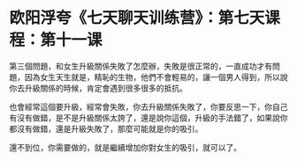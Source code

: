 # 欧阳浮夸《七天聊天训练营》：第七天课程：第十一课

第三個問題，和女生升級關係失敗了怎麼辦，失敗是很正常的，一直成功才有問題，因為女生天生就是，精恥的生物，他們不會輕易的，讓一個男人得到，所以說你去升級關係的時候，肯定會遇到很多很多的抵抗。

也會經常這個要升級，經常會失敗，你去升級關係失敗了，你要反思一下，你自己有沒有做錯，是不是升級關係太誇了，還是說你這個，升級的手法錯了，如果說你都沒有做錯，還是升級失敗了，那麼可能就是你的吸引。

還不到位，你需要做的，就是繼續增加你對女生的吸引，就可以了。